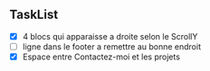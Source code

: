 ## TaskList

- [x] 4 blocs qui apparaisse a droite selon le ScrollY
- [ ] ligne dans le footer a remettre au bonne endroit
- [x] Espace entre Contactez-moi et les projets
